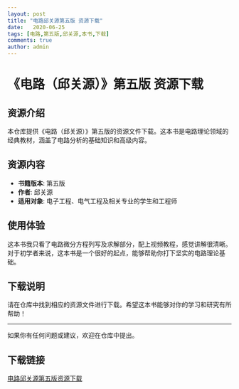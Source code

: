 ```yaml
---
layout: post
title: "电路邱关源第五版 资源下载"
date:   2020-06-25
tags: [电路,第五版,邱关源,本书,下载]
comments: true
author: admin
---
```

# 《电路（邱关源）》第五版 资源下载

## 资源介绍

本仓库提供《电路（邱关源）》第五版的资源文件下载。这本书是电路理论领域的经典教材，涵盖了电路分析的基础知识和高级内容。

## 资源内容

- **书籍版本**: 第五版
- **作者**: 邱关源
- **适用对象**: 电子工程、电气工程及相关专业的学生和工程师

## 使用体验

这本书我只看了电路微分方程列写及求解部分，配上视频教程，感觉讲解很清晰。对于初学者来说，这本书是一个很好的起点，能够帮助你打下坚实的电路理论基础。

## 下载说明

请在仓库中找到相应的资源文件进行下载。希望这本书能够对你的学习和研究有所帮助！

---

如果你有任何问题或建议，欢迎在仓库中提出。

## 下载链接

[电路邱关源第五版资源下载](https://pan.quark.cn/s/9672d2499ba9)